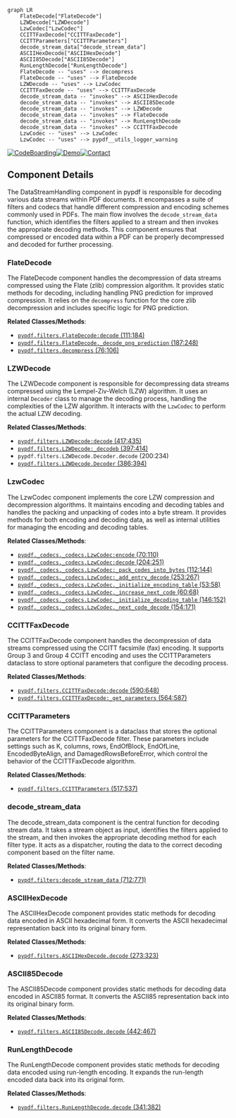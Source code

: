 ```mermaid
graph LR
    FlateDecode["FlateDecode"]
    LZWDecode["LZWDecode"]
    LzwCodec["LzwCodec"]
    CCITTFaxDecode["CCITTFaxDecode"]
    CCITTParameters["CCITTParameters"]
    decode_stream_data["decode_stream_data"]
    ASCIIHexDecode["ASCIIHexDecode"]
    ASCII85Decode["ASCII85Decode"]
    RunLengthDecode["RunLengthDecode"]
    FlateDecode -- "uses" --> decompress
    FlateDecode -- "uses" --> FlateDecode
    LZWDecode -- "uses" --> LzwCodec
    CCITTFaxDecode -- "uses" --> CCITTFaxDecode
    decode_stream_data -- "invokes" --> ASCIIHexDecode
    decode_stream_data -- "invokes" --> ASCII85Decode
    decode_stream_data -- "invokes" --> LZWDecode
    decode_stream_data -- "invokes" --> FlateDecode
    decode_stream_data -- "invokes" --> RunLengthDecode
    decode_stream_data -- "invokes" --> CCITTFaxDecode
    LzwCodec -- "uses" --> LzwCodec
    LzwCodec -- "uses" --> pypdf__utils_logger_warning
```
[![CodeBoarding](https://img.shields.io/badge/Generated%20by-CodeBoarding-9cf?style=flat-square)](https://github.com/CodeBoarding/CodeBoarding)[![Demo](https://img.shields.io/badge/Try%20our-Demo-blue?style=flat-square)](https://www.codeboarding.org/demo)[![Contact](https://img.shields.io/badge/Contact%20us%20-%20codeboarding@gmail.com-lightgrey?style=flat-square)](mailto:codeboarding@gmail.com)

## Component Details

The DataStreamHandling component in pypdf is responsible for decoding various data streams within PDF documents. It encompasses a suite of filters and codecs that handle different compression and encoding schemes commonly used in PDFs. The main flow involves the `decode_stream_data` function, which identifies the filters applied to a stream and then invokes the appropriate decoding methods. This component ensures that compressed or encoded data within a PDF can be properly decompressed and decoded for further processing.

### FlateDecode
The FlateDecode component handles the decompression of data streams compressed using the Flate (zlib) compression algorithm. It provides static methods for decoding, including handling PNG prediction for improved compression. It relies on the `decompress` function for the core zlib decompression and includes specific logic for PNG prediction.


**Related Classes/Methods**:

- <a href="https://github.com/py-pdf/PyPDF2/blob/master/pypdf/filters.py#L111-L184" target="_blank" rel="noopener noreferrer">`pypdf.filters.FlateDecode:decode` (111:184)</a>
- <a href="https://github.com/py-pdf/PyPDF2/blob/master/pypdf/filters.py#L187-L248" target="_blank" rel="noopener noreferrer">`pypdf.filters.FlateDecode._decode_png_prediction` (187:248)</a>
- <a href="https://github.com/py-pdf/PyPDF2/blob/master/pypdf/filters.py#L76-L106" target="_blank" rel="noopener noreferrer">`pypdf.filters.decompress` (76:106)</a>


### LZWDecode
The LZWDecode component is responsible for decompressing data streams compressed using the Lempel-Ziv-Welch (LZW) algorithm. It uses an internal `Decoder` class to manage the decoding process, handling the complexities of the LZW algorithm. It interacts with the `LzwCodec` to perform the actual LZW decoding.


**Related Classes/Methods**:

- <a href="https://github.com/py-pdf/PyPDF2/blob/master/pypdf/filters.py#L417-L435" target="_blank" rel="noopener noreferrer">`pypdf.filters.LZWDecode:decode` (417:435)</a>
- <a href="https://github.com/py-pdf/PyPDF2/blob/master/pypdf/filters.py#L397-L414" target="_blank" rel="noopener noreferrer">`pypdf.filters.LZWDecode:_decodeb` (397:414)</a>
- `pypdf.filters.LZWDecode.Decoder.decode` (200:234)
- <a href="https://github.com/py-pdf/PyPDF2/blob/master/pypdf/filters.py#L386-L394" target="_blank" rel="noopener noreferrer">`pypdf.filters.LZWDecode.Decoder` (386:394)</a>


### LzwCodec
The LzwCodec component implements the core LZW compression and decompression algorithms. It maintains encoding and decoding tables and handles the packing and unpacking of codes into a byte stream. It provides methods for both encoding and decoding data, as well as internal utilities for managing the encoding and decoding tables.


**Related Classes/Methods**:

- <a href="https://github.com/py-pdf/PyPDF2/blob/master/pypdf/_codecs/_codecs.py#L70-L110" target="_blank" rel="noopener noreferrer">`pypdf._codecs._codecs.LzwCodec:encode` (70:110)</a>
- <a href="https://github.com/py-pdf/PyPDF2/blob/master/pypdf/_codecs/_codecs.py#L204-L251" target="_blank" rel="noopener noreferrer">`pypdf._codecs._codecs.LzwCodec:decode` (204:251)</a>
- <a href="https://github.com/py-pdf/PyPDF2/blob/master/pypdf/_codecs/_codecs.py#L112-L144" target="_blank" rel="noopener noreferrer">`pypdf._codecs._codecs.LzwCodec:_pack_codes_into_bytes` (112:144)</a>
- <a href="https://github.com/py-pdf/PyPDF2/blob/master/pypdf/_codecs/_codecs.py#L253-L267" target="_blank" rel="noopener noreferrer">`pypdf._codecs._codecs.LzwCodec:_add_entry_decode` (253:267)</a>
- <a href="https://github.com/py-pdf/PyPDF2/blob/master/pypdf/_codecs/_codecs.py#L53-L58" target="_blank" rel="noopener noreferrer">`pypdf._codecs._codecs.LzwCodec._initialize_encoding_table` (53:58)</a>
- <a href="https://github.com/py-pdf/PyPDF2/blob/master/pypdf/_codecs/_codecs.py#L60-L68" target="_blank" rel="noopener noreferrer">`pypdf._codecs._codecs.LzwCodec._increase_next_code` (60:68)</a>
- <a href="https://github.com/py-pdf/PyPDF2/blob/master/pypdf/_codecs/_codecs.py#L146-L152" target="_blank" rel="noopener noreferrer">`pypdf._codecs._codecs.LzwCodec._initialize_decoding_table` (146:152)</a>
- <a href="https://github.com/py-pdf/PyPDF2/blob/master/pypdf/_codecs/_codecs.py#L154-L171" target="_blank" rel="noopener noreferrer">`pypdf._codecs._codecs.LzwCodec._next_code_decode` (154:171)</a>


### CCITTFaxDecode
The CCITTFaxDecode component handles the decompression of data streams compressed using the CCITT facsimile (fax) encoding. It supports Group 3 and Group 4 CCITT encoding and uses the CCITTParameters dataclass to store optional parameters that configure the decoding process.


**Related Classes/Methods**:

- <a href="https://github.com/py-pdf/PyPDF2/blob/master/pypdf/filters.py#L590-L648" target="_blank" rel="noopener noreferrer">`pypdf.filters.CCITTFaxDecode:decode` (590:648)</a>
- <a href="https://github.com/py-pdf/PyPDF2/blob/master/pypdf/filters.py#L564-L587" target="_blank" rel="noopener noreferrer">`pypdf.filters.CCITTFaxDecode:_get_parameters` (564:587)</a>


### CCITTParameters
The CCITTParameters component is a dataclass that stores the optional parameters for the CCITTFaxDecode filter. These parameters include settings such as K, columns, rows, EndOfBlock, EndOfLine, EncodedByteAlign, and DamagedRowsBeforeError, which control the behavior of the CCITTFaxDecode algorithm.


**Related Classes/Methods**:

- <a href="https://github.com/py-pdf/PyPDF2/blob/master/pypdf/filters.py#L517-L537" target="_blank" rel="noopener noreferrer">`pypdf.filters.CCITTParameters` (517:537)</a>


### decode_stream_data
The decode_stream_data component is the central function for decoding stream data. It takes a stream object as input, identifies the filters applied to the stream, and then invokes the appropriate decoding method for each filter type. It acts as a dispatcher, routing the data to the correct decoding component based on the filter name.


**Related Classes/Methods**:

- <a href="https://github.com/py-pdf/PyPDF2/blob/master/pypdf/filters.py#L712-L771" target="_blank" rel="noopener noreferrer">`pypdf.filters:decode_stream_data` (712:771)</a>


### ASCIIHexDecode
The ASCIIHexDecode component provides static methods for decoding data encoded in ASCII hexadecimal form. It converts the ASCII hexadecimal representation back into its original binary form.


**Related Classes/Methods**:

- <a href="https://github.com/py-pdf/PyPDF2/blob/master/pypdf/filters.py#L273-L323" target="_blank" rel="noopener noreferrer">`pypdf.filters.ASCIIHexDecode.decode` (273:323)</a>


### ASCII85Decode
The ASCII85Decode component provides static methods for decoding data encoded in ASCII85 format. It converts the ASCII85 representation back into its original binary form.


**Related Classes/Methods**:

- <a href="https://github.com/py-pdf/PyPDF2/blob/master/pypdf/filters.py#L442-L467" target="_blank" rel="noopener noreferrer">`pypdf.filters.ASCII85Decode.decode` (442:467)</a>


### RunLengthDecode
The RunLengthDecode component provides static methods for decoding data encoded using run-length encoding. It expands the run-length encoded data back into its original form.


**Related Classes/Methods**:

- <a href="https://github.com/py-pdf/PyPDF2/blob/master/pypdf/filters.py#L341-L382" target="_blank" rel="noopener noreferrer">`pypdf.filters.RunLengthDecode.decode` (341:382)</a>